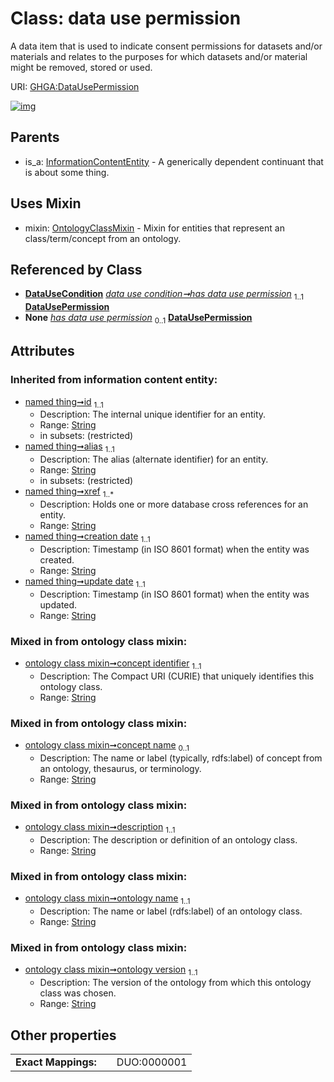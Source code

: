 
# Class: data use permission


A data item that is used to indicate consent permissions for datasets and/or materials and relates to the purposes for which datasets and/or material might be removed, stored or used.

URI: [GHGA:DataUsePermission](https://w3id.org/GHGA/DataUsePermission)


[![img](https://yuml.me/diagram/nofunky;dir:TB/class/[OntologyClassMixin],[InformationContentEntity],[DataUseCondition]++-%20has%20data%20use%20permission%201..1>[DataUsePermission&#124;concept_identifier:string;concept_name:string%20%3F;description:string;ontology_name:string;ontology_version:string;id(i):string;alias(i):string;xref(i):string%20%2B;creation_date(i):string;update_date(i):string;schema_type(i):string;schema_version(i):string],[DataUseCondition]++-%20has%20data%20use%20permission(i)%200..1>[DataUsePermission],[DataUsePermission]uses%20-.->[OntologyClassMixin],[InformationContentEntity]^-[DataUsePermission],[DataUseCondition])](https://yuml.me/diagram/nofunky;dir:TB/class/[OntologyClassMixin],[InformationContentEntity],[DataUseCondition]++-%20has%20data%20use%20permission%201..1>[DataUsePermission&#124;concept_identifier:string;concept_name:string%20%3F;description:string;ontology_name:string;ontology_version:string;id(i):string;alias(i):string;xref(i):string%20%2B;creation_date(i):string;update_date(i):string;schema_type(i):string;schema_version(i):string],[DataUseCondition]++-%20has%20data%20use%20permission(i)%200..1>[DataUsePermission],[DataUsePermission]uses%20-.->[OntologyClassMixin],[InformationContentEntity]^-[DataUsePermission],[DataUseCondition])

## Parents

 *  is_a: [InformationContentEntity](InformationContentEntity.md) - A generically dependent continuant that is about some thing.

## Uses Mixin

 *  mixin: [OntologyClassMixin](OntologyClassMixin.md) - Mixin for entities that represent an class/term/concept from an ontology.

## Referenced by Class

 *  **[DataUseCondition](DataUseCondition.md)** *[data use condition➞has data use permission](data_use_condition_has_data_use_permission.md)*  <sub>1..1</sub>  **[DataUsePermission](DataUsePermission.md)**
 *  **None** *[has data use permission](has_data_use_permission.md)*  <sub>0..1</sub>  **[DataUsePermission](DataUsePermission.md)**

## Attributes


### Inherited from information content entity:

 * [named thing➞id](named_thing_id.md)  <sub>1..1</sub>
     * Description: The internal unique identifier for an entity.
     * Range: [String](types/String.md)
     * in subsets: (restricted)
 * [named thing➞alias](named_thing_alias.md)  <sub>1..1</sub>
     * Description: The alias (alternate identifier) for an entity.
     * Range: [String](types/String.md)
     * in subsets: (restricted)
 * [named thing➞xref](named_thing_xref.md)  <sub>1..\*</sub>
     * Description: Holds one or more database cross references for an entity.
     * Range: [String](types/String.md)
 * [named thing➞creation date](named_thing_creation_date.md)  <sub>1..1</sub>
     * Description: Timestamp (in ISO 8601 format) when the entity was created.
     * Range: [String](types/String.md)
 * [named thing➞update date](named_thing_update_date.md)  <sub>1..1</sub>
     * Description: Timestamp (in ISO 8601 format) when the entity was updated.
     * Range: [String](types/String.md)

### Mixed in from ontology class mixin:

 * [ontology class mixin➞concept identifier](ontology_class_mixin_concept_identifier.md)  <sub>1..1</sub>
     * Description: The Compact URI (CURIE) that uniquely identifies this ontology class.
     * Range: [String](types/String.md)

### Mixed in from ontology class mixin:

 * [ontology class mixin➞concept name](ontology_class_mixin_concept_name.md)  <sub>0..1</sub>
     * Description: The name or label (typically, rdfs:label) of concept from an ontology, thesaurus, or terminology.
     * Range: [String](types/String.md)

### Mixed in from ontology class mixin:

 * [ontology class mixin➞description](ontology_class_mixin_description.md)  <sub>1..1</sub>
     * Description: The description or definition of an ontology class.
     * Range: [String](types/String.md)

### Mixed in from ontology class mixin:

 * [ontology class mixin➞ontology name](ontology_class_mixin_ontology_name.md)  <sub>1..1</sub>
     * Description: The name or label (rdfs:label) of an ontology class.
     * Range: [String](types/String.md)

### Mixed in from ontology class mixin:

 * [ontology class mixin➞ontology version](ontology_class_mixin_ontology_version.md)  <sub>1..1</sub>
     * Description: The version of the ontology from which this ontology class was chosen.
     * Range: [String](types/String.md)

## Other properties

|  |  |  |
| --- | --- | --- |
| **Exact Mappings:** | | DUO:0000001 |

